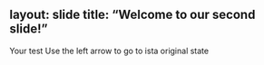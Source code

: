 layout: slide
title: “Welcome to our second slide!”
---
Your test
Use the left arrow to go to ista original state
